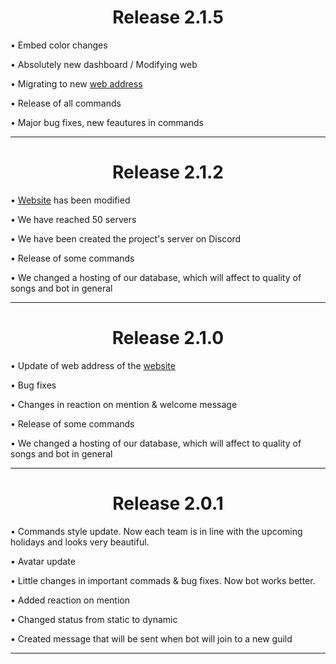 <h1 align="center">Release 2.1.5</h1>


• Embed color changes

• Absolutely new dashboard / Modifying web

• Migrating to new [web address](https://miffie.natedev.tk)

• Release of all commands

• Major bug fixes, new feautures in commands

---


<h1 align="center">Release 2.1.2</h1>

• [Website](https://miffie.tk) has been modified 

• We have reached 50 servers

• We have been created the project's server on Discord

• Release of some commands

• We changed a hosting of our database, which will affect to quality of songs and bot in general

---

<h1 align="center">Release 2.1.0</h1>

• Update of web address of the [website](https://miffie.tk)

• Bug fixes

• Changes in reaction on mention & welcome message

• Release of some commands

• We changed a hosting of our database, which will affect to quality of songs and bot in general

---

<h1 align="center">Release 2.0.1</h1>

• Commands style update. Now each team is in line with the upcoming holidays and looks very beautiful.

• Avatar update

• Little changes in important commads & bug fixes. Now bot works better.

• Added reaction on mention

• Changed status from static to dynamic

• Created message that will be sent when bot will join to a new guild

---
